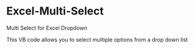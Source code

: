 # Excel-Multi-Select
Multi Select for Excel Dropdown

This VB code allows you to select multiple options from a drop down list
